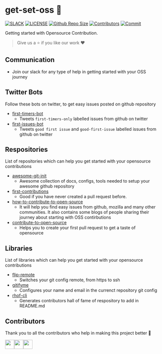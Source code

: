 # get-set-oss :running:

 [![SLACK](https://img.shields.io/badge/join-slack-blue.svg)](https://join.slack.com/t/opensource-in/shared_invite/enQtNTIyNzMxMTYwNjQ1LTEyZmI4ZjFhOGI0ZDdiNmZiY2IyNTlhNTUwOTE4YjA5YzNiZWU5NTRhMzk1NWYxMzA2YmU5NGQ1ZTA3NjEyN2Y)
 [![LICENSE](https://img.shields.io/github/license/arshadkazmi42/get-set-oss.svg)](https://github.com/arshadkazmi42/get-set-oss/LICENSE)
 [![Github Repo Size](https://img.shields.io/github/repo-size/arshadkazmi42/get-set-oss.svg)](https://github.com/arshadkazmi42/get-set-oss)
[![Contributors](https://img.shields.io/github/contributors/arshadkazmi42/get-set-oss.svg)](https://github.com/arshadkazmi42/get-set-oss/graphs/contributors)
[![Commit](https://img.shields.io/github/last-commit/arshadkazmi42/get-set-oss.svg)](https://github.com/arshadkazmi42/get-set-oss/commits/master)

Getting started with Opensource Contribution.

> Give us a :star: if you like our work :heart:

## Communication

- Join our slack for any type of help in getting started with your OSS journey

## Twitter Bots

Follow these bots on twitter, to get easy issues posted on github repository

- [first-timers-bot](https://twitter.com/first_tmrs_only)
  - Tweets `first-timers-only` labelled issues from github on twitter
- [first-issues-bot](https://twitter.com/first_issues)
  - Tweets `good first issue` and `good-first-issue` labelled issues from github on twitter

## Respositories 

List of repositories which can help you get started with your opensource contributions

- [awesome-git-init](https://github.com/arshadkazmi42/awesome-github-init)
  - Awesome collection of docs, configs, tools needed to setup your awesome github repository
- [first-contributions](https://github.com/firstcontributions/first-contributions)
  - Good if you have never created a pull request before.
- [how-to-contribute-to-open-source](https://github.com/freeCodeCamp/how-to-contribute-to-open-source)
  - It will help you find easy issues from github, mozilla and many other communities. It also contains some blogs of people sharing their 
journey about starting with OSS contirbutions
- [contribute-to-open-source](https://github.com/danthareja/contribute-to-open-source)
  - Helps you to create your first pull request to get a taste of opensource  

## Libraries

List of libraries which can help you get started with your opensource contributions

- [flip-remote](https://github.com/arshadkazmi42/flip-remote)
  - Switches your git config remote, from https to ssh
- [gitifyme](https://github.com/arshadkazmi42/gitifyme)
  - Configures your name and email in the currenct repository git config
- [rhof-cli](https://github.com/arshadkazmi42/rhof-cli)
  - Generates contributors hall of fame of respository to add in README.md

## Contributors

Thank you to all the contributors who help in making this project better :raised_hands:

<a href="https://github.com/arshadkazmi42"><img src="https://github.com/arshadkazmi42.png" width="30" /></a><a href="https://github.com/sahilmodi"><img src="https://github.com/sahilmodi.png" width="30" /></a><a href="https://github.com/tyleracorn"><img src="https://github.com/tyleracorn.png" width="30" /></a>
